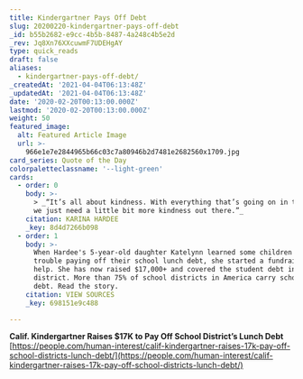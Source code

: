 ```yaml
---
title: Kindergartner Pays Off Debt
slug: 20200220-kindergartner-pays-off-debt
_id: b55b2682-e9cc-4b5b-8487-4a248c4b5e2d
_rev: Jq8Xn76XXcuwmF7UDEHgAY
type: quick_reads
draft: false
aliases:
  - kindergartner-pays-off-debt/
_createdAt: '2021-04-04T06:13:48Z'
_updatedAt: '2021-04-04T06:13:48Z'
date: '2020-02-20T00:13:00.000Z'
lastmod: '2020-02-20T00:13:00.000Z'
weight: 50
featured_image:
  alt: Featured Article Image
  url: >-
    966e1e7e2844965b66c03c7a80946b2d7481e2682560x1709.jpg
card_series: Quote of the Day
colorpaletteclassname: '--light-green'
cards:
  - order: 0
    body: >-
      > _“It’s all about kindness. With everything that’s going on in the world,
      we just need a little bit more kindness out there.”_
    citation: KARINA HARDEE
    _key: 8d4d7266b098
  - order: 1
    body: >-
      When Hardee's 5-year-old daughter Katelynn learned some children had
      trouble paying off their school lunch debt, she started a fundraiser to
      help. She has now raised $17,000+ and covered the student debt in her
      district. More than 75% of school districts in America carry school lunch
      debt. Read the story.
    citation: VIEW SOURCES
    _key: 698151e9c488

---
```

**Calif. Kindergartner Raises $17K to Pay Off School District’s Lunch Debt**  
[https://people.com/human-interest/calif-kindergartner-raises-17k-pay-off-school-districts-lunch-debt/](https://people.com/human-interest/calif-kindergartner-raises-17k-pay-off-school-districts-lunch-debt/)